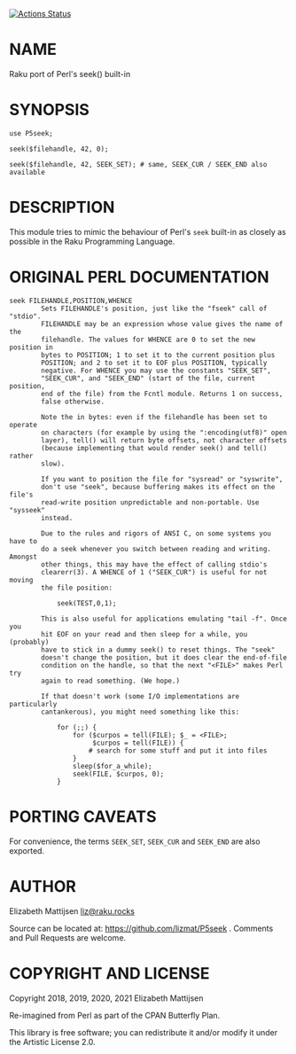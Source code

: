 [![Actions Status](https://github.com/lizmat/P5seek/workflows/test/badge.svg)](https://github.com/lizmat/P5seek/actions)

NAME
====

Raku port of Perl's seek() built-in

SYNOPSIS
========

    use P5seek;

    seek($filehandle, 42, 0);

    seek($filehandle, 42, SEEK_SET); # same, SEEK_CUR / SEEK_END also available

DESCRIPTION
===========

This module tries to mimic the behaviour of Perl's `seek` built-in as closely as possible in the Raku Programming Language.

ORIGINAL PERL DOCUMENTATION
===========================

    seek FILEHANDLE,POSITION,WHENCE
            Sets FILEHANDLE's position, just like the "fseek" call of "stdio".
            FILEHANDLE may be an expression whose value gives the name of the
            filehandle. The values for WHENCE are 0 to set the new position in
            bytes to POSITION; 1 to set it to the current position plus
            POSITION; and 2 to set it to EOF plus POSITION, typically
            negative. For WHENCE you may use the constants "SEEK_SET",
            "SEEK_CUR", and "SEEK_END" (start of the file, current position,
            end of the file) from the Fcntl module. Returns 1 on success,
            false otherwise.

            Note the in bytes: even if the filehandle has been set to operate
            on characters (for example by using the ":encoding(utf8)" open
            layer), tell() will return byte offsets, not character offsets
            (because implementing that would render seek() and tell() rather
            slow).

            If you want to position the file for "sysread" or "syswrite",
            don't use "seek", because buffering makes its effect on the file's
            read-write position unpredictable and non-portable. Use "sysseek"
            instead.

            Due to the rules and rigors of ANSI C, on some systems you have to
            do a seek whenever you switch between reading and writing. Amongst
            other things, this may have the effect of calling stdio's
            clearerr(3). A WHENCE of 1 ("SEEK_CUR") is useful for not moving
            the file position:

                seek(TEST,0,1);

            This is also useful for applications emulating "tail -f". Once you
            hit EOF on your read and then sleep for a while, you (probably)
            have to stick in a dummy seek() to reset things. The "seek"
            doesn't change the position, but it does clear the end-of-file
            condition on the handle, so that the next "<FILE>" makes Perl try
            again to read something. (We hope.)

            If that doesn't work (some I/O implementations are particularly
            cantankerous), you might need something like this:

                for (;;) {
                    for ($curpos = tell(FILE); $_ = <FILE>;
                         $curpos = tell(FILE)) {
                        # search for some stuff and put it into files
                    }
                    sleep($for_a_while);
                    seek(FILE, $curpos, 0);
                }

PORTING CAVEATS
===============

For convenience, the terms `SEEK_SET`, `SEEK_CUR` and `SEEK_END` are also exported.

AUTHOR
======

Elizabeth Mattijsen <liz@raku.rocks>

Source can be located at: https://github.com/lizmat/P5seek . Comments and Pull Requests are welcome.

COPYRIGHT AND LICENSE
=====================

Copyright 2018, 2019, 2020, 2021 Elizabeth Mattijsen

Re-imagined from Perl as part of the CPAN Butterfly Plan.

This library is free software; you can redistribute it and/or modify it under the Artistic License 2.0.


